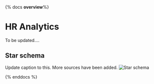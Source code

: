 {% docs __overview__%}

# HR Analytics

To be updated....

## Star schema
Update caption to this. More sources have been added.
![Star schema](assets/star_schema.png)

{% enddocs %}
